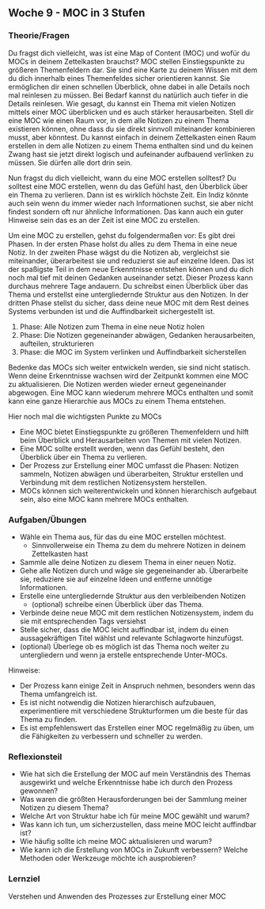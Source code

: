 ## Woche 9 - MOC in 3 Stufen


### Theorie/Fragen
Du fragst dich vielleicht, was ist eine Map of Content (MOC) und wofür du MOCs in deinem Zettelkasten brauchst? MOC stellen Einstiegspunkte zu größeren Themenfeldern dar. Sie sind eine Karte zu deinem Wissen mit dem du dich innerhalb eines Themenfeldes sicher orientieren kannst. Sie ermöglichen dir einen schnellen Überblick, ohne dabei in alle Details noch mal reinlesen zu müssen. Bei Bedarf kannst du natürlich auch tiefer in die Details reinlesen. Wie gesagt, du kannst ein Thema mit vielen Notizen mittels einer MOC überblicken und es auch stärker herausarbeiten. Stell dir eine MOC wie einen Raum vor, in dem alle Notizen zu einem Thema existieren können, ohne dass du sie direkt sinnvoll miteinander kombinieren musst, aber könntest. Du kannst einfach in deinem Zettelkasten einen Raum erstellen in dem alle Notizen zu einem Thema enthalten sind und du keinen Zwang hast sie jetzt direkt logisch und aufeinander aufbauend verlinken zu müssen. Sie dürfen alle dort drin sein.

Nun fragst du dich vielleicht, wann du eine MOC erstellen solltest? Du solltest eine MOC erstellen, wenn du das Gefühl hast, den Überblick über ein Thema zu verlieren. Dann ist es wirklich höchste Zeit. Ein Indiz könnte auch sein wenn du immer wieder nach Informationen suchst, sie aber nicht findest sondern oft nur ähnliche Informationen. Das kann auch ein guter Hinweise sein das es an der Zeit ist eine MOC zu erstellen.

Um eine MOC zu erstellen, gehst du folgendermaßen vor: Es gibt drei Phasen. In der ersten Phase holst du alles zu dem Thema in eine neue Notiz. In der zweiten Phase wägst du die Notizen ab, vergleichst sie miteinander, überarbeitest sie und reduzierst sie auf einzelne Ideen. Das ist der spaßigste Teil in dem neue Erkenntnisse entstehen können und du dich noch mal tief mit deinen Gedanken auseinander setzt. Dieser Prozess kann durchaus mehrere Tage andauern. Du schreibst einen Überblick über das Thema und erstellst eine untergliedernde Struktur aus den Notizen. In der dritten Phase stellst du sicher, dass deine neue MOC mit dem Rest deines Systems verbunden ist und die Auffindbarkeit sichergestellt ist.

1. Phase: Alle Notizen zum Thema in eine neue Notiz holen
2. Phase: Die Notizen gegeneinander abwägen, Gedanken herausarbeiten, aufteilen, strukturieren
3. Phase: die MOC im System verlinken und Auffindbarkeit sicherstellen


Bedenke das MOCs sich weiter entwickeln werden, sie sind nicht statisch. Wenn deine Erkenntnisse wachsen wird der Zeitpunkt kommen eine MOC zu aktualisieren. Die Notizen werden wieder erneut gegeneinander abgewogen. Eine MOC kann wiederum mehrere MOCs enthalten und somit kann eine ganze Hierarchie aus MOCs zu einem Thema entstehen.

Hier noch mal die wichtigsten Punkte zu MOCs
- Eine MOC bietet Einstiegspunkte zu größeren Themenfeldern und hilft beim Überblick und Herausarbeiten von Themen mit vielen Notizen.
- Eine MOC sollte erstellt werden, wenn das Gefühl besteht, den Überblick über ein Thema zu verlieren.
- Der Prozess zur Erstellung einer MOC umfasst die Phasen: Notizen sammeln, Notizen abwägen und überarbeiten, Struktur erstellen und Verbindung mit dem restlichen Notizensystem herstellen.
- MOCs können sich weiterentwickeln und können hierarchisch aufgebaut sein, also eine MOC kann mehrere MOCs enthalten.

### Aufgaben/Übungen
- Wähle ein Thema aus, für das du eine MOC erstellen möchtest.
	- Sinnvollerweise ein Thema zu dem du mehrere Notizen in deinem Zettelkasten hast
- Sammle alle deine Notizen zu diesem Thema in einer neuen Notiz.
- Gehe alle Notizen durch und wäge sie gegeneinander ab. Überarbeite sie, reduziere sie auf einzelne Ideen und entferne unnötige Informationen.
- Erstelle eine untergliedernde Struktur aus den verbleibenden Notizen
	- (optional) schreibe einen Überblick über das Thema.
- Verbinde deine neue MOC mit dem restlichen Notizensystem, indem du sie mit entsprechenden Tags versiehst
- Stelle sicher, dass die MOC leicht auffindbar ist, indem du einen aussagekräftigen Titel wählst und relevante Schlagworte hinzufügst.
- (optional) Überlege ob es möglich ist das Thema noch weiter zu untergliedern und wenn ja erstelle entsprechende Unter-MOCs.

Hinweise:
- Der Prozess kann einige Zeit in Anspruch nehmen, besonders wenn das Thema umfangreich ist.
- Es ist nicht notwendig die Notizen hierarchisch aufzubauen, experimentiere mit verschiedene Strukturformen um die beste für das Thema zu finden.
- Es ist empfehlenswert das Erstellen einer MOC regelmäßig zu üben, um die Fähigkeiten zu verbessern und schneller zu werden.

### Reflexionsteil
- Wie hat sich die Erstellung der MOC auf mein Verständnis des Themas ausgewirkt und welche Erkenntnisse habe ich durch den Prozess gewonnen?
- Was waren die größten Herausforderungen bei der Sammlung meiner Notizen zu diesem Thema?
- Welche Art von Struktur habe ich für meine MOC gewählt und warum?
- Was kann ich tun, um sicherzustellen, dass meine MOC leicht auffindbar ist?
- Wie häufig sollte ich meine MOC aktualisieren und warum?
- Wie kann ich die Erstellung von MOCs in Zukunft verbessern? Welche Methoden oder Werkzeuge möchte ich ausprobieren?

### Lernziel
Verstehen und Anwenden des Prozesses zur Erstellung einer MOC
